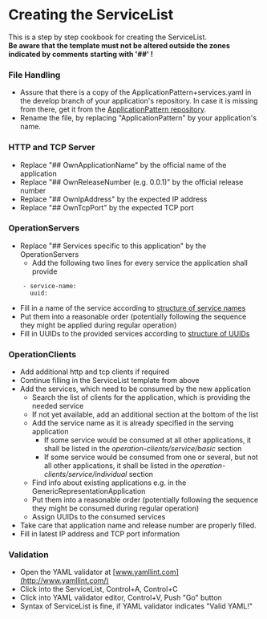 # Creating the ServiceList

This is a step by step cookbook for creating the ServiceList.  
**Be aware that the template must not be altered outside the zones indicated by comments starting with '##' !**


### File Handling

* Assure that there is a copy of the ApplicationPattern+services.yaml in the develop branch of your application's repository.
  In case it is missing from there, get it from the [ApplicationPattern repository](https://github.com/openBackhaul/ApplicationPattern).
* Rename the file, by replacing "ApplicationPattern" by your application's name.


### HTTP and TCP Server
* Replace "## OwnApplicationName" by the official name of the application
* Replace "## OwnReleaseNumber (e.g. 0.0.1)" by the official release number
* Replace "## OwnIpAddress" by the expected IP address
* Replace "## OwnTcpPort" by the expected TCP port


### OperationServers

* Replace "## Services specific to this application" by the OperationServers
  * Add the following two lines for every service the application shall provide  
```
    - service-name:
      uuid:
```
  * Fill in a name of the service according to [structure of service names](../StructureOfServiceNames/StructureOfServiceNames.md)
  * Put them into a reasonable order (potentially following the sequence they might be applied during regular operation)
  * Fill in UUIDs to the provided services according to [structure of UUIDs](../StructureOfUuids/StructureOfUuids.md)


### OperationClients
* Add additional http and tcp clients if required
* Continue filling in the ServiceList template from above
* Add the services, which need to be consumed by the new application
  * Search the list of clients for the application, which is providing the needed service
  * If not yet available, add an additional section at the bottom of the list
  * Add the service name as it is already specified in the serving application
    * If some service would be consumed at all other applications, it shall be listed in the _operation-clients/service/basic_ section
    * If some service would be consumed from one or several, but not all other applications, it shall be listed in the _operation-clients/service/individual_ section
  * Find info about existing applications e.g. in the GenericRepresentationApplication
  * Put them into a reasonable order (potentially following the sequence they might be consumed during regular operation)
  * Assign UUIDs to the consumed services
* Take care that application name and release number are properly filled.
* Fill in latest IP address and TCP port information

### Validation

* Open the YAML validator at [www.yamllint.com](http://www.yamllint.com/)
* Click into the ServiceList, Control+A, Control+C
* Click into YAML validator editor, Control+V, Push "Go" button
* Syntax of ServiceList is fine, if YAML validator indicates "Valid YAML!"
